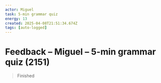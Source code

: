 ```yaml
---
actor: Miguel
task: 5-min grammar quiz
energy: 13
created: 2025-04-08T21:51:34.674Z
tags: [auto-logged]
---
```


# Feedback – Miguel – 5-min grammar quiz (2151)

> Finished
